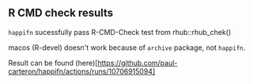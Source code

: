 ## R CMD check results

`happifn` sucessfully pass R-CMD-Check test from rhub::rhub_chek()

macos (R-devel) doesn't work because of `archive` package, not `happifn`.

Result can be found (here)[https://github.com/paul-carteron/happifn/actions/runs/10706915094]
